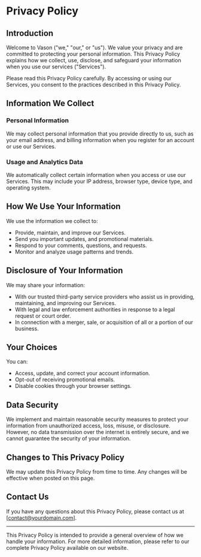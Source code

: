 # Privacy Policy

## Introduction

Welcome to Vason ("we," "our," or "us"). We value your privacy and are committed to protecting your personal
information. This Privacy Policy explains how we collect, use, disclose, and safeguard your information when you use our
services ("Services").

Please read this Privacy Policy carefully. By accessing or using our Services, you consent to the practices described in
this Privacy Policy.

## Information We Collect

### Personal Information

We may collect personal information that you provide directly to us, such as your email address, and billing information
when you register for an account or use our Services.

### Usage and Analytics Data

We automatically collect certain information when you access or use our Services. This may include your IP address,
browser type, device type, and operating system.

## How We Use Your Information

We use the information we collect to:

- Provide, maintain, and improve our Services.
- Send you important updates, and promotional materials.
- Respond to your comments, questions, and requests.
- Monitor and analyze usage patterns and trends.

## Disclosure of Your Information

We may share your information:

- With our trusted third-party service providers who assist us in providing, maintaining, and improving our Services.
- With legal and law enforcement authorities in response to a legal request or court order.
- In connection with a merger, sale, or acquisition of all or a portion of our business.

## Your Choices

You can:

- Access, update, and correct your account information.
- Opt-out of receiving promotional emails.
- Disable cookies through your browser settings.

## Data Security

We implement and maintain reasonable security measures to protect your information from unauthorized access, loss,
misuse, or disclosure. However, no data transmission over the internet is entirely secure, and we cannot guarantee the
security of your information.

## Changes to This Privacy Policy

We may update this Privacy Policy from time to time. Any changes will be effective when posted on this page.

## Contact Us

If you have any questions about this Privacy Policy, please contact us at [contact@yourdomain.com].

---

This Privacy Policy is intended to provide a general overview of how we handle your information. For more detailed
information, please refer to our complete Privacy Policy available on our website.
